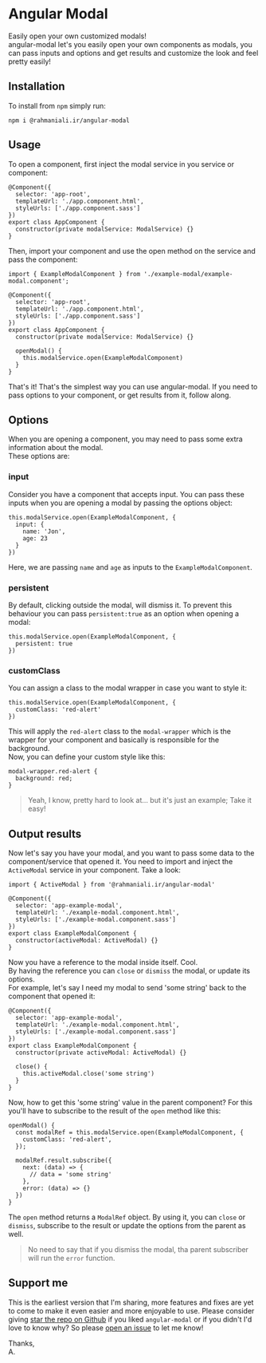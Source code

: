 # Angular Modal

Easily open your own customized modals!  
angular-modal let's you easily open your own components as modals, you can pass inputs and options and get results and customize the look and feel pretty easily!

## Installation
To install from ```npm``` simply run:
```
npm i @rahmaniali.ir/angular-modal
```

## Usage
To open a component, first inject the modal service in you service or component:
```
@Component({
  selector: 'app-root',
  templateUrl: './app.component.html',
  styleUrls: ['./app.component.sass']
})
export class AppComponent {
  constructor(private modalService: ModalService) {}
}
```

Then, import your component and use the open method on the service and pass the component:
```
import { ExampleModalComponent } from './example-modal/example-modal.component';

@Component({
  selector: 'app-root',
  templateUrl: './app.component.html',
  styleUrls: ['./app.component.sass']
})
export class AppComponent {
  constructor(private modalService: ModalService) {}

  openModal() {
    this.modalService.open(ExampleModalComponent)
  }
}
```

That's it! That's the simplest way you can use angular-modal. If you need to pass options to your component, or get results from it, follow along.

## Options
When you are opening a component, you may need to pass some extra information about the modal.  
These options are:

### input
Consider you have a component that accepts input. You can pass these inputs when you are opening a modal by passing the options object:
```
this.modalService.open(ExampleModalComponent, {
  input: {
    name: 'Jon',
    age: 23
  }
})
```
Here, we are passing ```name``` and ```age``` as inputs to the ```ExampleModalComponent```.

### persistent
By default, clicking outside the modal, will dismiss it. To prevent this behaviour you can pass ```persistent:true``` as an option when opening a modal:
```
this.modalService.open(ExampleModalComponent, {
  persistent: true
})
```

### customClass
You can assign a class to the modal wrapper in case you want to style it:
```
this.modalService.open(ExampleModalComponent, {
  customClass: 'red-alert'
})
```
This will apply the ```red-alert``` class to the ```modal-wrapper``` which is the wrapper for your component and basically is responsible for the background.  
Now, you can define your custom style like this:
```
modal-wrapper.red-alert {
  background: red;
}
```
> Yeah, I know, pretty hard to look at... but it's just an example; Take it easy!

## Output results
Now let's say you have your modal, and you want to pass some data to the component/service that opened it. You need to import and inject the ```ActiveModal``` service in your component. Take a look:
```
import { ActiveModal } from '@rahmaniali.ir/angular-modal'

@Component({
  selector: 'app-example-modal',
  templateUrl: './example-modal.component.html',
  styleUrls: ['./example-modal.component.sass']
})
export class ExampleModalComponent {
  constructor(activeModal: ActiveModal) {}
}
```

Now you have a reference to the modal inside itself. Cool.  
By having the reference you can ```close``` or ```dismiss``` the modal, or update its options.  
For example, let's say I need my modal to send 'some string' back to the component that opened it:
```
@Component({
  selector: 'app-example-modal',
  templateUrl: './example-modal.component.html',
  styleUrls: ['./example-modal.component.sass']
})
export class ExampleModalComponent {
  constructor(private activeModal: ActiveModal) {}

  close() {
    this.activeModal.close('some string')
  }
}
```
Now, how to get this 'some string' value in the parent component? For this you'll have to subscribe to the result of the ```open``` method like this:
```
openModal() {
  const modalRef = this.modalService.open(ExampleModalComponent, {
    customClass: 'red-alert',
  });

  modalRef.result.subscribe({
    next: (data) => {
      // data = 'some string'
    },
    error: (data) => {}
  })
}
```

The ```open``` method returns a ```ModalRef``` object. By using it, you can ```close``` or ```dismiss```, subscribe to the result or update the options from the parent as well.  
> No need to say that if you dismiss the modal, tha parent subscriber will run the ```error``` function.

## Support me
This is the earliest version that I'm sharing, more features and fixes are yet to come to make it even easier and more enjoyable to use. Please consider giving [star the repo on Github](https://github.com/rahmaniali-ir/angular-modal) if you liked ```angular-modal``` or if you didn't I'd love to know why? So please [open an issue](https://github.com/rahmaniali-ir/angular-modal/issues/new) to let me know!

Thanks,  
A.
